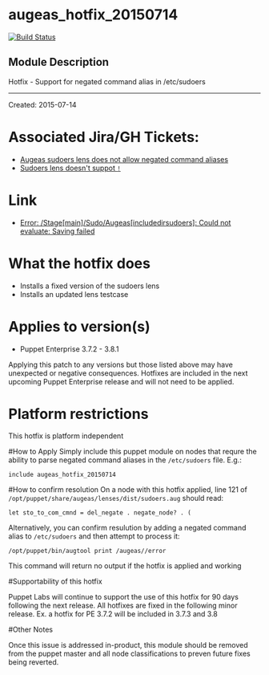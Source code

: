 # augeas_hotfix_20150714
[![Build Status](https://travis-ci.org/GeoffWilliams/augeas_hotfix_20150714.svg?branch=master)](https://travis-ci.org/GeoffWilliams/augeas_hotfix_20150714)
## Module Description

Hotfix - Support for negated command alias in /etc/sudoers

---
Created: 2015-07-14
# Associated Jira/GH Tickets:
* [Augeas sudoers lens does not allow negated command aliases](https://tickets.puppetlabs.com/browse/PE-10943)
* [Sudoers lens doesn't suppot `!`](https://github.com/hercules-team/augeas/issues/262)

# Link
* [Error: /Stage\[main\]/Sudo/Augeas\[includedirsudoers\]: Could not evaluate: Saving failed](https://puppetlabs.zendesk.com/agent/tickets/12693)

# What the hotfix does
* Installs a fixed version of the sudoers lens
* Installs an updated lens testcase

# Applies to version(s)
* Puppet Enterprise 3.7.2 - 3.8.1

Applying this patch to any versions but those listed above may have unexpected or negative consequences. Hotfixes are included in the next upcoming Puppet Enterprise release and will not need to be applied.

# Platform restrictions
This hotfix is platform independent

#How to Apply
Simply include this puppet module on nodes that requre the ability to parse negated command aliases in the `/etc/sudoers` file.  E.g.:

```puppet
include augeas_hotfix_20150714
```

#How to confirm resolution
On a node with this hotfix applied, line 121 of `/opt/puppet/share/augeas/lenses/dist/sudoers.aug` should read:
```augeas
let sto_to_com_cmnd = del_negate . negate_node? . (
```

Alternatively, you can confirm resulution by adding a negated command alias to `/etc/sudoers` and then attempt to process it:
```shell
/opt/puppet/bin/augtool print /augeas//error
```
This command will return no output if the hotfix is applied and working

#Supportability of this hotfix

Puppet Labs will continue to support the use of this hotfix for 90 days following the next release. All hotfixes are fixed in the following minor release. Ex. a hotfix for PE 3.7.2 will be included in 3.7.3 and 3.8

#Other Notes

Once this issue is addressed in-product, this module should be removed from the puppet master and all node classifications to preven future fixes being reverted.
